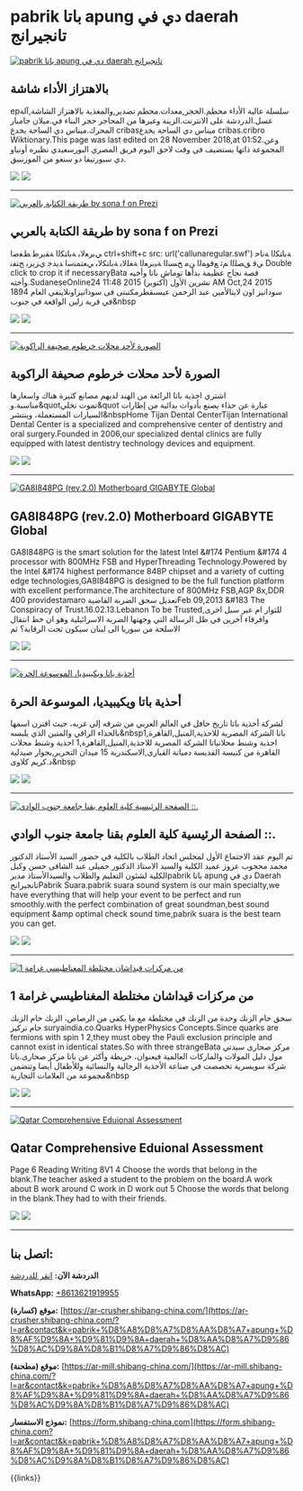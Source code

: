 # pabrik باتا apung دي في daerah تانجيرانج

<a href="https://swt.shibang-china.com/?n=lxq&l=ar&img&k=pabrik+%D8%A8%D8%A7%D8%AA%D8%A7+apung+%D8%AF%D9%8A+%D9%81%D9%8A+daerah+%D8%AA%D8%A7%D9%86%D8%AC%D9%8A%D8%B1%D8%A7%D9%86%D8%AC" target="_blank">![pabrik باتا apung دي في daerah تانجيرانج](http://static.shibang-china.com/all-800x300/653.jpg)</a>

## بالاهتزاز الأداء شاشة
epسلسلة عالية الأداء محطم.الحجر,معدات.محطم تصدير,والمغذية بالاهتزاز الشاشة,آلة غسل.الدردشة على الانترنت.الزينة وغيرها من المحاجر حجر البناء في.ميلان جامبار المحرك.ميناس دي الساحة يخدع cribasميناس دي الساحة يخدع cribas.cribro Wiktionary.This page was last edited on 28 November 2018,at 01:52.وعن المجموعة ذاتها يستضيف في وقت لاحق اليوم فريق المصري البورسعيدي نظيره أونياو دي سبورتيفا دو سنغو من الموزنبيق.


<a href="https://whatsapp.shibangsoft.com/WhatsApp.php" target="_blank" title="WhatsApp">![](http://static.shibang-china.com/icon/whatsapp.png)</a> <a href="https://swt.shibang-china.com/?n=lxq&l=ar&icon&k=pabrik+%D8%A8%D8%A7%D8%AA%D8%A7+apung+%D8%AF%D9%8A+%D9%81%D9%8A+daerah+%D8%AA%D8%A7%D9%86%D8%AC%D9%8A%D8%B1%D8%A7%D9%86%D8%AC" target="_blank">![](http://static.shibang-china.com/icon/chat-ar.png)</a>

---

<a href="https://swt.shibang-china.com/?n=lxq&l=ar&img&k=pabrik+%D8%A8%D8%A7%D8%AA%D8%A7+apung+%D8%AF%D9%8A+%D9%81%D9%8A+daerah+%D8%AA%D8%A7%D9%86%D8%AC%D9%8A%D8%B1%D8%A7%D9%86%D8%AC" target="_blank">![طريقة الكتابة بالعربي by sona f on Prezi](http://static.shibang-china.com/all-800x300/310.jpg)</a>

## طريقة الكتابة بالعربي by sona f on Prezi
ﻲﺑﺮﻌﻟﺎﺑ ﺔﺑﺎﺘﻜﻟﺍ ﺔﻘﻳﺮﻃ ﻂﻐﺿﺍ ctrl+shift+c src: url('callunaregular.swf') ﺔﺑﺎﺘﻜﻟﺍ ﺔﻧﺎﺧ ﻲﻓ ﻖﺼﻠﻟﺍ ﻢﺛ ﻊﻗﻮﻤﻟﺍ ﻦﻣ ﺦﺴﻨﻟﺍ ﺔﻴﺑﺮﻌﻟﺍ ﺔﻐﻠﻟﺎﺑ ﺔﺑﺎﺘﻜﻟﺎﺑ ﻲﻌﺘﻤﺘﺳﺍ ﺪﻳﺪﺟ ﻱﺰﻳﺮﺑ ﺢﺘﻔﻧ Double click to crop it if necessaryBata قصة نجاح عظيمة بدأها توماش باتا وأخيه وأخته.SudaneseOnline24 تشرين الأول (أكتوبر) 2015 11:48 AM Oct,24 2015 سودانيز اون لاينالأمين عبد الرحمن عيسىقطرمكتبتى فى سودانيزاونلاينفي العام 1894 في قرية زلين الواقعة في جنوب&nbsp


<a href="https://whatsapp.shibangsoft.com/WhatsApp.php" target="_blank" title="WhatsApp">![](http://static.shibang-china.com/icon/whatsapp.png)</a> <a href="https://swt.shibang-china.com/?n=lxq&l=ar&icon&k=pabrik+%D8%A8%D8%A7%D8%AA%D8%A7+apung+%D8%AF%D9%8A+%D9%81%D9%8A+daerah+%D8%AA%D8%A7%D9%86%D8%AC%D9%8A%D8%B1%D8%A7%D9%86%D8%AC" target="_blank">![](http://static.shibang-china.com/icon/chat-ar.png)</a>

---

<a href="https://swt.shibang-china.com/?n=lxq&l=ar&img&k=pabrik+%D8%A8%D8%A7%D8%AA%D8%A7+apung+%D8%AF%D9%8A+%D9%81%D9%8A+daerah+%D8%AA%D8%A7%D9%86%D8%AC%D9%8A%D8%B1%D8%A7%D9%86%D8%AC" target="_blank">![الصورة لأحد محلات خرطوم صحيفة الراكوبة](http://static.shibang-china.com/all-800x300/421.jpg)</a>

## الصورة لأحد محلات خرطوم صحيفة الراكوبة
اشتري احذية باتا الرائعة من الهند لديهم مصانع كثيرة هناك واسعارها مناسبة.و&quotتموت تخلي&quot عبارة عن حذاء يصنع بأدوات بدائية من إطارات السيارات المستعملة، وينتشر&nbspHome Tijan Dental CenterTijan International Dental Center is a specialized and comprehensive center of dentistry and oral surgery.Founded in 2006,our specialized dental clinics are fully equipped with latest dentistry technology devices and equipment.


<a href="https://whatsapp.shibangsoft.com/WhatsApp.php" target="_blank" title="WhatsApp">![](http://static.shibang-china.com/icon/whatsapp.png)</a> <a href="https://swt.shibang-china.com/?n=lxq&l=ar&icon&k=pabrik+%D8%A8%D8%A7%D8%AA%D8%A7+apung+%D8%AF%D9%8A+%D9%81%D9%8A+daerah+%D8%AA%D8%A7%D9%86%D8%AC%D9%8A%D8%B1%D8%A7%D9%86%D8%AC" target="_blank">![](http://static.shibang-china.com/icon/chat-ar.png)</a>

---

<a href="https://swt.shibang-china.com/?n=lxq&l=ar&img&k=pabrik+%D8%A8%D8%A7%D8%AA%D8%A7+apung+%D8%AF%D9%8A+%D9%81%D9%8A+daerah+%D8%AA%D8%A7%D9%86%D8%AC%D9%8A%D8%B1%D8%A7%D9%86%D8%AC" target="_blank">![GA8I848PG (rev.2.0) Motherboard GIGABYTE Global](http://static.shibang-china.com/all-800x300/615.jpg)</a>

## GA8I848PG (rev.2.0) Motherboard GIGABYTE Global
GA8I848PG is the smart solution for the latest Intel &#174 Pentium &#174 4 processor with 800MHz FSB and HyperThreading Technology.Powered by the Intel &#174 highest performance 848P chipset and a variety of cutting edge technologies,GA8I848PG is designed to be the full function platform with excellent performance.The architecture of 800MHz FSB,AGP 8x,DDR 400 providestamaro تعديل سحق الضربة القاضيةFeb 09,2013 &#183 The Conspiracy of Trust.16.02.13.Lebanon To be Trusted,للثوار ام عبر سبل اخرى وافرقاء آخرين في ظل الرسالة التي وجهتها الضربة الاسرائيلية وهو ان خط انتقال الاسلحة من سوريا الى لبنان سيكون تحت الرقابة؟ ثم


<a href="https://whatsapp.shibangsoft.com/WhatsApp.php" target="_blank" title="WhatsApp">![](http://static.shibang-china.com/icon/whatsapp.png)</a> <a href="https://swt.shibang-china.com/?n=lxq&l=ar&icon&k=pabrik+%D8%A8%D8%A7%D8%AA%D8%A7+apung+%D8%AF%D9%8A+%D9%81%D9%8A+daerah+%D8%AA%D8%A7%D9%86%D8%AC%D9%8A%D8%B1%D8%A7%D9%86%D8%AC" target="_blank">![](http://static.shibang-china.com/icon/chat-ar.png)</a>

---

<a href="https://swt.shibang-china.com/?n=lxq&l=ar&img&k=pabrik+%D8%A8%D8%A7%D8%AA%D8%A7+apung+%D8%AF%D9%8A+%D9%81%D9%8A+daerah+%D8%AA%D8%A7%D9%86%D8%AC%D9%8A%D8%B1%D8%A7%D9%86%D8%AC" target="_blank">![أحذية باتا ويكيبيديا، الموسوعة الحرة](http://static.shibang-china.com/all-800x300/566.jpg)</a>

## أحذية باتا ويكيبيديا، الموسوعة الحرة
لشركة أحذية باتا تاريخ حافل في العالم العربي من شرقه إلى غربه، حيث اقترن اسمها بالحذاء الراقي والمتين الذي يلبسه&nbspباتا الشركة المصرية للاحذية,المنيل,القاهرة,1 احذية وشنط محلاتباتا الشركة المصرية للاحذية,المنيل,القاهرة,1 احذية وشنط محلات القاهرة من كنيسة القديسة دميانة القبارى,الاسكندرية 15 ميدان التحرير,بجوار صيدلية د.كريم كلاوى&nbsp


<a href="https://whatsapp.shibangsoft.com/WhatsApp.php" target="_blank" title="WhatsApp">![](http://static.shibang-china.com/icon/whatsapp.png)</a> <a href="https://swt.shibang-china.com/?n=lxq&l=ar&icon&k=pabrik+%D8%A8%D8%A7%D8%AA%D8%A7+apung+%D8%AF%D9%8A+%D9%81%D9%8A+daerah+%D8%AA%D8%A7%D9%86%D8%AC%D9%8A%D8%B1%D8%A7%D9%86%D8%AC" target="_blank">![](http://static.shibang-china.com/icon/chat-ar.png)</a>

---

<a href="https://swt.shibang-china.com/?n=lxq&l=ar&img&k=pabrik+%D8%A8%D8%A7%D8%AA%D8%A7+apung+%D8%AF%D9%8A+%D9%81%D9%8A+daerah+%D8%AA%D8%A7%D9%86%D8%AC%D9%8A%D8%B1%D8%A7%D9%86%D8%AC" target="_blank">![الصفحة الرئيسية كلية العلوم بقنا جامعة جنوب الوادي ::.](http://static.shibang-china.com/all-800x300/88.jpg)</a>

## الصفحة الرئيسية كلية العلوم بقنا جامعة جنوب الوادي ::.
تم اليوم عقد الاجتماع الأول لمجلس اتحاد الطلاب بالكلية في حضور السيد الأستاذ الدكتور محمد محجوب عزوز عميد الكلية والسيد الاستاذ الدكتور حميلى عبد الشافى حسن وكيل الكلية لشئون التعليم والطلاب والسيدالأستاذ مديرpabrik باتا apung دي في Daerah تانجيرانجPabrik Suara.pabrik suara sound system is our main specialty,we have everything that will help your event to be perfect and run smoothly.with the perfect combination of great soundman,best sound equipment &amp optimal check sound time,pabrik suara is the best team you can get.


<a href="https://whatsapp.shibangsoft.com/WhatsApp.php" target="_blank" title="WhatsApp">![](http://static.shibang-china.com/icon/whatsapp.png)</a> <a href="https://swt.shibang-china.com/?n=lxq&l=ar&icon&k=pabrik+%D8%A8%D8%A7%D8%AA%D8%A7+apung+%D8%AF%D9%8A+%D9%81%D9%8A+daerah+%D8%AA%D8%A7%D9%86%D8%AC%D9%8A%D8%B1%D8%A7%D9%86%D8%AC" target="_blank">![](http://static.shibang-china.com/icon/chat-ar.png)</a>

---

<a href="https://swt.shibang-china.com/?n=lxq&l=ar&img&k=pabrik+%D8%A8%D8%A7%D8%AA%D8%A7+apung+%D8%AF%D9%8A+%D9%81%D9%8A+daerah+%D8%AA%D8%A7%D9%86%D8%AC%D9%8A%D8%B1%D8%A7%D9%86%D8%AC" target="_blank">![1 من مركزات قيداشان مختلطة المغناطيسي غرامة](http://static.shibang-china.com/all-800x300/625.jpg)</a>

## 1 من مركزات قيداشان مختلطة المغناطيسي غرامة
سحق خام الزنك وحدة من الزنك في مختلطة مع ما يكفي من الرصاص، الزنك خام الزنك خام تركيز suryaindia.co.Quarks HyperPhysics Concepts.Since quarks are fermions with spin 1 2,they must obey the Pauli exclusion principle and cannot exist in identical states.So with three strangeBata مركز صحارى سيدتي مول دليل المولات والماركات العالمية فيعنوان، خريطة وأكثر عن باتا مركز صحارى.باتا شركة سويسرية تخصصت في صناعة الأحذية الرجالية والنسائية وللأطفال أيضا وتتضمن مجموعة من العلامات التجارية&nbsp


<a href="https://whatsapp.shibangsoft.com/WhatsApp.php" target="_blank" title="WhatsApp">![](http://static.shibang-china.com/icon/whatsapp.png)</a> <a href="https://swt.shibang-china.com/?n=lxq&l=ar&icon&k=pabrik+%D8%A8%D8%A7%D8%AA%D8%A7+apung+%D8%AF%D9%8A+%D9%81%D9%8A+daerah+%D8%AA%D8%A7%D9%86%D8%AC%D9%8A%D8%B1%D8%A7%D9%86%D8%AC" target="_blank">![](http://static.shibang-china.com/icon/chat-ar.png)</a>

---

<a href="https://swt.shibang-china.com/?n=lxq&l=ar&img&k=pabrik+%D8%A8%D8%A7%D8%AA%D8%A7+apung+%D8%AF%D9%8A+%D9%81%D9%8A+daerah+%D8%AA%D8%A7%D9%86%D8%AC%D9%8A%D8%B1%D8%A7%D9%86%D8%AC" target="_blank">![Qatar Comprehensive Eduional Assessment](http://static.shibang-china.com/all-800x300/1438.jpg)</a>

## Qatar Comprehensive Eduional Assessment
Page 6 Reading Writing 8V1 4 Choose the words that belong in the blank.The teacher asked a student to the problem on the board.A work about B work around C work in D work out 5 Choose the words that belong in the blank.They had to with their friends.

<a href="https://whatsapp.shibangsoft.com/WhatsApp.php" target="_blank" title="WhatsApp">![](http://static.shibang-china.com/icon/whatsapp.png)</a> <a href="https://swt.shibang-china.com/?l=ar&icon&k=pabrik+%D8%A8%D8%A7%D8%AA%D8%A7+apung+%D8%AF%D9%8A+%D9%81%D9%8A+daerah+%D8%AA%D8%A7%D9%86%D8%AC%D9%8A%D8%B1%D8%A7%D9%86%D8%AC" target="_blank">![](http://static.shibang-china.com/icon/chat-ar.png)</a>

---
## اتصل بنا:

**الدردشة الآن:** [انقر للدردشة](https://swt.shibang-china.com?l=ar&contact&k=pabrik+%D8%A8%D8%A7%D8%AA%D8%A7+apung+%D8%AF%D9%8A+%D9%81%D9%8A+daerah+%D8%AA%D8%A7%D9%86%D8%AC%D9%8A%D8%B1%D8%A7%D9%86%D8%AC)

**WhatsApp:**  [+8613621919955](https://whatsapp.shibangsoft.com/WhatsApp.php)

**موقع (كسارة):** [https://ar-crusher.shibang-china.com/](https://ar-crusher.shibang-china.com/?l=ar&contact&k=pabrik+%D8%A8%D8%A7%D8%AA%D8%A7+apung+%D8%AF%D9%8A+%D9%81%D9%8A+daerah+%D8%AA%D8%A7%D9%86%D8%AC%D9%8A%D8%B1%D8%A7%D9%86%D8%AC)

**موقع (مطحنة):** [https://ar-mill.shibang-china.com/](https://ar-mill.shibang-china.com/?l=ar&contact&k=pabrik+%D8%A8%D8%A7%D8%AA%D8%A7+apung+%D8%AF%D9%8A+%D9%81%D9%8A+daerah+%D8%AA%D8%A7%D9%86%D8%AC%D9%8A%D8%B1%D8%A7%D9%86%D8%AC)

**نموذج الاستفسار:** [https://form.shibang-china.com](https://form.shibang-china.com?l=ar&contact&k=pabrik+%D8%A8%D8%A7%D8%AA%D8%A7+apung+%D8%AF%D9%8A+%D9%81%D9%8A+daerah+%D8%AA%D8%A7%D9%86%D8%AC%D9%8A%D8%B1%D8%A7%D9%86%D8%AC)

{{links}}